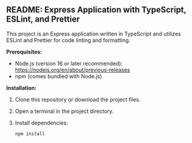 ## README: Express Application with TypeScript, ESLint, and Prettier

This project is an Express application written in TypeScript and utilizes ESLint and Prettier for code linting and formatting.

**Prerequisites:**

- Node.js (version 16 or later recommended): https://nodejs.org/en/about/previous-releases
- npm (comes bundled with Node.js)

**Installation:**

1. Clone this repository or download the project files.
2. Open a terminal in the project directory.
3. Install dependencies:

   ```bash
   npm install
